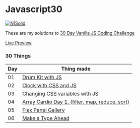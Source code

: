 # Javascript30

[![N|Solid](https://camo.githubusercontent.com/13a16597bc17b350b043e30ab701082fc276d3c4/68747470733a2f2f6a61766173637269707433302e636f6d2f696d616765732f4a53332d736f6369616c2d73686172652e706e67)](https://javascript30.com)

These are my solutions to [30 Day Vanilla JS Coding Challenge](https://javascript30.com/)

[Live Preview](https://goelrohan6.github.io/javascript30/index.html)

### 30 Things

|Day|Thing made|
|---|---|
|01 |[Drum Kit with JS](https://goelrohan6.github.io/javascript30/day01%20Drum%20Kit%20with%20js/day01.html)|
|02|[Clock with CSS and JS](https://goelrohan6.github.io/javascript30/day02%20-%20JS%20and%20CSS%20Clock/day02.html)|
|03|[Changing CSS variables with JS](https://goelrohan6.github.io/javascript30/day03%20-%20Changing%20CSS%20Variables%20with%20JS/day03.html)|
|04|[Array Cardio Day 1, (filter, map, reduce, sort)](https://goelrohan6.github.io/javascript30/day04%20-%20Array%20Cardio%20Day%201/day04.html)|
|05|[Flex Panel Gallery](https://goelrohan6.github.io/javascript30/day05%20-%20Flex%20Panel%20Gallery/day05.html)|
|06|[Make a Type Ahead](https://goelrohan6.github.io/javascript30/day06%20-%20Type%20Ahead/day06.html)|
 
